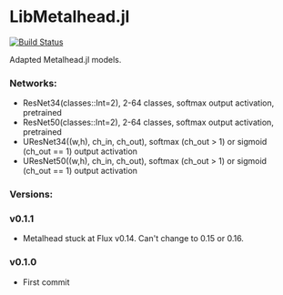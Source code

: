 # LibMetalhead.jl

[![Build Status](https://github.com/cirobr/LibMetalhead.jl/actions/workflows/CI.yml/badge.svg?branch=main)](https://github.com/cirobr/LibMetalhead.jl/actions/workflows/CI.yml?query=branch%3Amain)

Adapted Metalhead.jl models.

### Networks:
* ResNet34(classes::Int=2), 2-64 classes, softmax output activation, pretrained
* ResNet50(classes::Int=2), 2-64 classes, softmax output activation, pretrained
* UResNet34((w,h), ch_in, ch_out), softmax (ch_out > 1) or sigmoid (ch_out == 1) output activation
* UResNet50((w,h), ch_in, ch_out), softmax (ch_out > 1) or sigmoid (ch_out == 1) output activation


### Versions:

### v0.1.1
* Metalhead stuck at Flux v0.14. Can't change to 0.15 or 0.16.

### v0.1.0
* First commit
